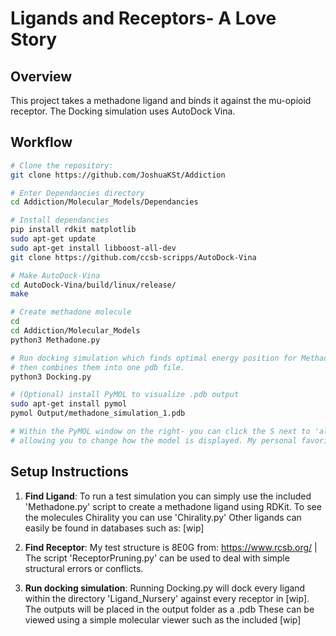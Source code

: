 # Ligands and Receptors- A Love Story

## Overview

This project takes a methadone ligand and binds it against the mu-opioid receptor. The Docking simulation uses AutoDock Vina.

## Workflow


```bash
# Clone the repository:
git clone https://github.com/JoshuaKSt/Addiction

# Enter Dependancies directory
cd Addiction/Molecular_Models/Dependancies

# Install dependancies
pip install rdkit matplotlib
sudo apt-get update
sudo apt-get install libboost-all-dev
git clone https://github.com/ccsb-scripps/AutoDock-Vina

# Make AutoDock-Vina
cd AutoDock-Vina/build/linux/release/
make

# Create methadone molecule
cd
cd Addiction/Molecular_Models
python3 Methadone.py

# Run docking simulation which finds optimal energy position for Methadone against Mu-opioid receptor
# then combines them into one pdb file.
python3 Docking.py

# (Optional) install PyMOL to visualize .pdb output
sudo apt-get install pymol
pymol Output/methadone_simulation_1.pdb

# Within the PyMOL window on the right- you can click the S next to 'all' or the .pdb file name-
# allowing you to change how the model is displayed. My personal favorite is licorice.

```

## Setup Instructions

1. **Find Ligand**: To run a test simulation you can simply use the included 'Methadone.py' script to create a methadone ligand using RDKit. To see the molecules Chirality you can use 'Chirality.py' 
Other ligands can easily be found in databases such as: [wip]

2. **Find Receptor**: My test structure is 8E0G from: https://www.rcsb.org/
| The script 'ReceptorPruning.py' can be used to deal with simple structural errors or conflicts. 

3. **Run docking simulation**: Running Docking.py will dock every ligand within the directory 'Ligand_Nursery' against every receptor in [wip]. The outputs will be placed in the output folder as a .pdb
These can be viewed using a simple molecular viewer such as the included [wip]


